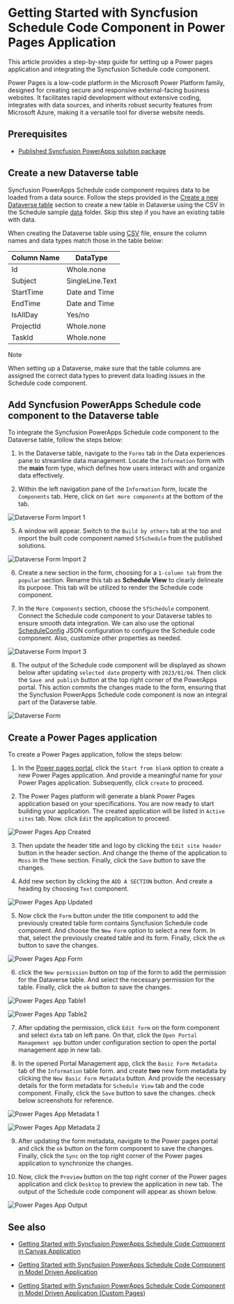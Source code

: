 # Getting Started with Syncfusion Schedule Code Component in Power Pages Application

This article provides a step-by-step guide for setting up a Power pages application and integrating the Syncfusion Schedule code component.

Power Pages is a low-code platform in the Microsoft Power Platform family, designed for creating secure and responsive external-facing business websites. It facilitates rapid development without extensive coding, integrates with data sources, and inherits robust security features from Microsoft Azure, making it a versatile tool for diverse website needs.

## Prerequisites

- [Published Syncfusion PowerApps solution package](../../README.md#deploying-the-solution-package-in-the-powerapps-portal)

## Create a new Dataverse table

Syncfusion PowerApps Schedule code component requires data to be loaded from a data source. Follow the steps provided in the [Create a new Dataverse table](../common/faq.md#how-to-create-a-new-dataverse-table) section to create a new table in Dataverse using the CSV in the Schedule sample [data](../../components/schedule/data/) folder. Skip this step if you have an existing table with data.

When creating the Dataverse table using [CSV](../../components/schedule/data/scheduleData.csv) file, ensure the column names and data types match those in the table below:

| Column Name | DataType   |
|-------------|------------|
| Id          | Whole.none |
| Subject     | SingleLine.Text |
| StartTime   | Date and Time |
| EndTime     | Date and Time |
| IsAllDay    | Yes/no |
| ProjectId   | Whole.none |
| TaskId      | Whole.none |

> [!NOTE]
> When setting up a Dataverse, make sure that the table columns are assigned the correct data types to prevent data loading issues in the Schedule code component.

## Add Syncfusion PowerApps Schedule code component to the Dataverse table

To integrate the Syncfusion PowerApps Schedule code component to the Dataverse table, follow the steps below:

1. In the Dataverse table, navigate to the `Forms` tab in the Data experiences pane to streamline data management. Locate the `Information` form with the **main** form type, which defines how users interact with and organize data effectively.

2. Within the left navigation pane of the `Information` form, locate the `Components` tab. Here, click on `Get more components` at the bottom of the tab.

![Dataverse Form Import 1](../images/common/MD-PP-Import1.png)

5. A window will appear. Switch to the `Build by others` tab at the top and import the built code component named `SfSchedule` from the published solutions.

![Dataverse Form Import 2](../images/schedule/MD-PP-Import2.png)

6. Create a new section in the form, choosing for a `1-column tab` from the `popular` section. Rename this tab as **Schedule View** to clearly delineate its purpose. This tab will be utilized to render the Schedule code component.

7. In the `More Components` section, choose the `SfSchedule` component. Connect the Schedule code component to your Dataverse tables to ensure smooth data integration. We can also use the optional [ScheduleConfig](../../components/schedule/data/scheduleConfig.json) JSON configuration to configure the Schedule code component. Also, customize other properties as needed.

![Dataverse Form Import 3](../images/schedule/MD-PP-Import3.png)

8. The output of the Schedule code component will be displayed as shown below after updating `selected date` property with `2023/01/04`. Then click the `Save and publish` button at the top right corner of the PowerApps portal. This action commits the changes made to the form, ensuring that the Syncfusion PowerApps Schedule code component is now an integral part of the Dataverse table.

![Dataverse Form](../images/schedule/MD-PP-DataverseForm.png)

## Create a Power Pages application

To create a Power Pages application, follow the steps below:

1. In the [Power pages portal](https://make.powerpages.microsoft.com/), click the `Start from blank` option to create a new Power Pages application. And provide a meaningful name for your Power Pages application. Subsequently, click `create` to proceed.

2. The Power Pages platform will generate a blank Power Pages application based on your specifications. You are now ready to start building your application. The created application will be listed in `Active sites` tab. Now. click `Edit` the application to proceed.

![Power Pages App Created](../images/common/PP-BlankApp.png)

3. Then update the header title and logo by clicking the `Edit site header` button in the header section. And change the theme of the application to `Moss` in the `Theme` section. Finally, click the `Save` button to save the changes.

4. Add new section by clicking the `ADD A SECTION` button. And create a heading by choosing `Text` component.

![Power Pages App Updated](../images/common/PP-Themed.png)

5. Now click the `Form` button under the title component to add the previously created table form contains Syncfusion Schedule code component. And choose the `New Form` option to select a new form. In that, select the previously created table and its form. Finally, click the `ok` button to save the changes.

![Power Pages App Form](../images/schedule/PP-Form1.png)

6. click the `New permission` button on top of the form to add the permission for the Dataverse table. And select the necessary permission for the table. Finally, click the `ok` button to save the changes.

![Power Pages App Table1](../images/common/PP-TablePermission1.png)

![Power Pages App Table2](../images/schedule/PP-TablePermission2.png)

7. After updating the permission, click `Edit form` on the form component and select `data` tab on left pane. On that, click the `Open Portal Management app` button under configuration section to open the portal management app in new tab.

8. In the opened Portal Management app, click the `Basic Form Metadata` tab of the `Information` table form. and create **two** new form metadata by clicking the `New Basic Form Metadata` button. And provide the necessary details for the form metadata for `Schedule View` tab and the code component. Finally, click the `Save` button to save the changes. check below screenshots for reference.

![Power Pages App Metadata 1](../images/schedule/PP-Metadata1.png)

![Power Pages App Metadata 2](../images/schedule/PP-Metadata2.png)

9. After updating the form metadata, navigate to the Power pages portal and click the `ok` button on the form component to save the changes. Finally, click the `Sync` on the top right corner of the Power pages application to synchronize the changes.

10. Now, click the `Preview` button on the top right corner of the Power pages application and click `Desktop` to preview the application in new tab. The output of the Schedule code component will appear as shown below.

![Power Pages App Output](../images/schedule/PP-Output.png)

## See also

- [Getting Started with Syncfusion PowerApps Schedule Code Component in Canvas Application](getting-started-with-canvas.md)

- [Getting Started with Syncfusion PowerApps Schedule Code Component in Model Driven Application](getting-started-with-model-driven-form.md)

- [Getting Started with Syncfusion PowerApps Schedule Code Component in Model Driven Application (Custom Pages)](getting-started-with-model-driven-custom-pages.md)
